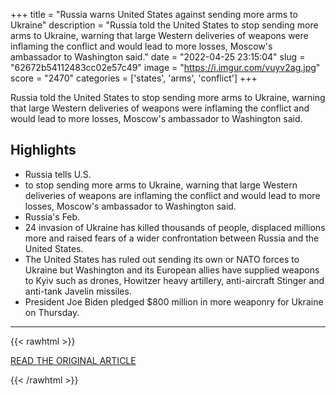 +++
title = "Russia warns United States against sending more arms to Ukraine"
description = "Russia told the United States to stop sending more arms to Ukraine, warning that large Western deliveries of weapons were inflaming the conflict and would lead to more losses, Moscow's ambassador to Washington said."
date = "2022-04-25 23:15:04"
slug = "62672b54112483cc02e57c49"
image = "https://i.imgur.com/vuyv2ag.jpg"
score = "2470"
categories = ['states', 'arms', 'conflict']
+++

Russia told the United States to stop sending more arms to Ukraine, warning that large Western deliveries of weapons were inflaming the conflict and would lead to more losses, Moscow's ambassador to Washington said.

## Highlights

- Russia tells U.S.
- to stop sending more arms to Ukraine, warning that large Western deliveries of weapons are inflaming the conflict and would lead to more losses, Moscow's ambassador to Washington said.
- Russia's Feb.
- 24 invasion of Ukraine has killed thousands of people, displaced millions more and raised fears of a wider confrontation between Russia and the United States.
- The United States has ruled out sending its own or NATO forces to Ukraine but Washington and its European allies have supplied weapons to Kyiv such as drones, Howitzer heavy artillery, anti-aircraft Stinger and anti-tank Javelin missiles.
- President Joe Biden pledged $800 million in more weaponry for Ukraine on Thursday.

---

{{< rawhtml >}}
  <p class="article-category">
    <a target="_blank" href="https://www.reuters.com/world/europe/russia-warned-united-states-against-sending-more-arms-ukraine-2022-04-25/">READ THE ORIGINAL ARTICLE</a>
  </p>
{{< /rawhtml >}}
